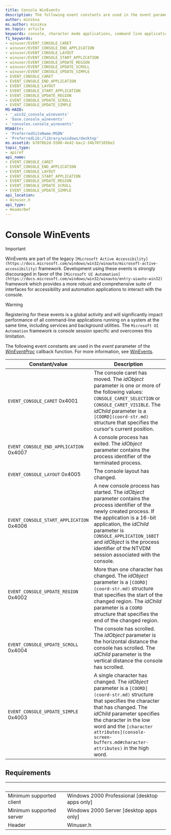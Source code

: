 ```yaml
---
title: Console WinEvents
description: The following event constants are used in the event parameter of the WinEventProc callback function. For more information, see WinEvents.
author: miniksa
ms.author: miniksa
ms.topic: article
keywords: console, character mode applications, command line applications, terminal applications, console api
f1_keywords:
- winuser/EVENT_CONSOLE_CARET
- winuser/EVENT_CONSOLE_END_APPLICATION
- winuser/EVENT_CONSOLE_LAYOUT
- winuser/EVENT_CONSOLE_START_APPLICATION
- winuser/EVENT_CONSOLE_UPDATE_REGION
- winuser/EVENT_CONSOLE_UPDATE_SCROLL
- winuser/EVENT_CONSOLE_UPDATE_SIMPLE
- EVENT_CONSOLE_CARET
- EVENT_CONSOLE_END_APPLICATION
- EVENT_CONSOLE_LAYOUT
- EVENT_CONSOLE_START_APPLICATION
- EVENT_CONSOLE_UPDATE_REGION
- EVENT_CONSOLE_UPDATE_SCROLL
- EVENT_CONSOLE_UPDATE_SIMPLE
MS-HAID:
- '_win32_console_winevents'
- 'base.console_winevents'
- 'consoles.console_winevents'
MSHAttr:
- 'PreferredSiteName:MSDN'
- 'PreferredLib:/library/windows/desktop'
ms.assetid: b7078b2d-5508-4e42-bac2-34b70f1856e2
topic_type:
- apiref
api_name:
- EVENT_CONSOLE_CARET
- EVENT_CONSOLE_END_APPLICATION
- EVENT_CONSOLE_LAYOUT
- EVENT_CONSOLE_START_APPLICATION
- EVENT_CONSOLE_UPDATE_REGION
- EVENT_CONSOLE_UPDATE_SCROLL
- EVENT_CONSOLE_UPDATE_SIMPLE
api_location:
- Winuser.h
api_type:
- HeaderDef
---
```


# Console WinEvents

> [!IMPORTANT]
> WinEvents are part of the legacy `[Microsoft Active Accessibility](https://docs.microsoft.com/windows/win32/winauto/microsoft-active-accessibility)` framework. Development using these events is strongly discouraged in favor of the `[Microsoft UI Automation](https://docs.microsoft.com/windows/win32/winauto/entry-uiauto-win32)` framework which provides a more robust and comprehensive suite of interfaces for accessibility and automation applications to interact with the console. 

> [!WARNING]
> Registering for these events is a global activity and will significantly impact performance of all command-line applications running on a system at the same time, including services and background utilities. The `Microsoft UI Automation` framework is console session specific and overcomes this limitation.

The following event constants are used in the *event* parameter of the [*WinEventProc*](https://msdn.microsoft.com/library/windows/desktop/dd373885(v=vs.85).aspx) callback function. For more information, see [WinEvents](https://msdn.microsoft.com/library/windows/desktop/dd373889).

| Constant/value | Description |
|-|-|
| `EVENT_CONSOLE_CARET` 0x4001 | The console caret has moved. The *idObject* parameter is one or more of the following values: `CONSOLE_CARET_SELECTION` or `CONSOLE_CARET_VISIBLE`. The *idChild* parameter is a `[COORD](coord-str.md)` structure that specifies the cursor's current position. |
| `EVENT_CONSOLE_END_APPLICATION` 0x4007 | A console process has exited. The *idObject* parameter contains the process identifier of the terminated process. |
| `EVENT_CONSOLE_LAYOUT` 0x4005 | The console layout has changed. |
| `EVENT_CONSOLE_START_APPLICATION` 0x4006 | A new console process has started. The *idObject* parameter contains the process identifier of the newly created process. If the application is a 16-bit application, the *idChild* parameter is `CONSOLE_APPLICATION_16BIT` and *idObject* is the process identifier of the NTVDM session associated with the console. |
|`EVENT_CONSOLE_UPDATE_REGION` 0x4002 | More than one character has changed. The  *idObject* parameter is a `[COORD](coord-str.md)` structure that specifies the start of the changed region. The *idChild* parameter is a `COORD` structure that specifies the end of the changed region. |
|`EVENT_CONSOLE_UPDATE_SCROLL` 0x4004 | The console has scrolled. The *idObject* parameter is the horizontal distance the console has scrolled. The *idChild* parameter is the vertical distance the console has scrolled. |
|`EVENT_CONSOLE_UPDATE_SIMPLE` 0x4003 | A single character has changed. The *idObject* parameter is a `[COORD](coord-str.md)` structure that specifies the character that has changed. The *idChild* parameter specifies the character in the low word and the `[character attributes](console-screen-buffers.md#character-attributes)` in the high word. |

## Requirements

| &nbsp; | &nbsp; |
|-|-|
| Minimum supported client | Windows 2000 Professional \[desktop apps only\] |
| Minimum supported server | Windows 2000 Server \[desktop apps only\] |
| Header | Winuser.h |
